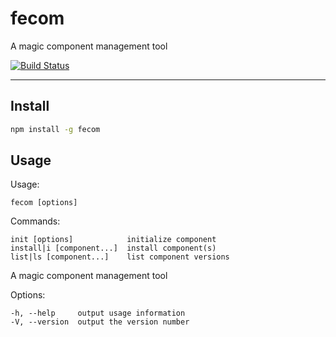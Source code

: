 # fecom
A magic component management tool

[![Build Status](https://travis-ci.org/icefox0801/fecom.svg?branch=master)](https://travis-ci.org/icefox0801/fecom)

---
## Install
```sh
npm install -g fecom
```
## Usage
  Usage: 
  
    fecom [options]

  Commands:

    init [options]            initialize component
    install|i [component...]  install component(s)
    list|ls [component...]    list component versions

  A magic component management tool

  Options:

    -h, --help     output usage information
    -V, --version  output the version number
